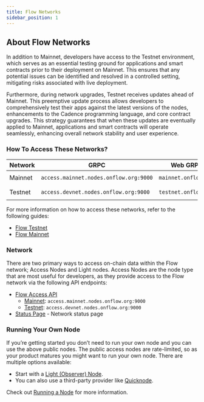 ```yaml
---
title: Flow Networks
sidebar_position: 1
---
```


## About Flow Networks

In addition to Mainnet, developers have access to the Testnet environment, which serves as an essential testing ground for applications and smart contracts prior to their deployment on Mainnet. This ensures that any potential issues can be identified and resolved in a controlled setting, mitigating risks associated with live deployment.

Furthermore, during network upgrades, Testnet receives updates ahead of Mainnet. This preemptive update process allows developers to comprehensively test their apps against the latest versions of the nodes, enhancements to the Cadence programming language, and core contract upgrades. This strategy guarantees that when these updates are eventually applied to Mainnet, applications and smart contracts will operate seamlessly, enhancing overall network stability and user experience.

### How To Access These Networks?

| Network | GRPC                                   | Web GRPC             | REST                      |
| ------- | -------------------------------------- | -------------------- | ------------------------- |
| Mainnet | `access.mainnet.nodes.onflow.org:9000` | `mainnet.onflow.org` | `rest-mainnet.onflow.org` |
| Testnet | `access.devnet.nodes.onflow.org:9000`  | `testnet.onflow.org` | `rest-testnet.onflow.org` |

For more information on how to access these networks, refer to the following guides:

- [Flow Testnet](./accessing-testnet.md)
- [Flow Mainnet](./accessing-mainnet.md)

### Network

There are two primary ways to access on-chain data within the Flow network; Access Nodes and Light nodes. Access Nodes are the node type that are most useful for developers, as they provide access to the Flow network via the following API endpoints:

- [Flow Access API](../node-ops/access-onchain-data/access-nodes/accessing-data/access-api.md)
  - [Mainnet](./accessing-mainnet.md): `access.mainnet.nodes.onflow.org:9000`
  - [Testnet](./accessing-testnet.md): `access.devnet.nodes.onflow.org:9000`
- [Status Page](https://status.onflow.org/) - Network status page

### Running Your Own Node

If you’re getting started you don’t need to run your own node and you can use the above public nodes. The public access nodes are rate-limited, so as your product matures you might want to run your own node. There are multiple options available:

- Start with a [Light (Observer) Node](../node-ops/access-onchain-data/light-nodes/observer-node.md).
- You can also use a third-party provider like [Quicknode](https://www.quicknode.com/docs/flow).

Check out [Running a Node](../node-ops/access-onchain-data/light-nodes/observer-node.md) for more information.
